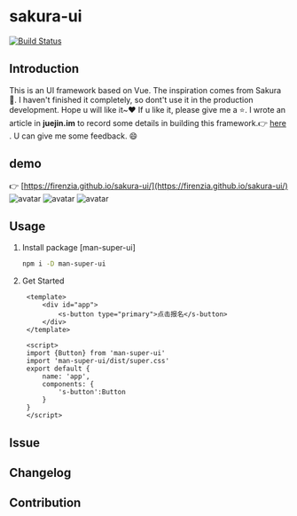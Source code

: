 # sakura-ui
[![Build Status](https://www.travis-ci.org/Firenzia/sakura-ui.svg?branch=master)](https://www.travis-ci.org/Firenzia/sakura-ui)

## Introduction
This is an UI framework based on Vue. The inspiration comes from Sakura :cherry_blossom:. 
I haven't finished it completely, so dont't use it in the production development. 
Hope u will like it~:heart: If u like it, please give me a :star:.
I wrote an article in **juejin.im** to record some details in building this framework.:point_right: [here](https://juejin.im/post/5cd8b450e51d453a580fa8e1) . 
U can give me some feedback. :smile:

## demo
:point_right: [https://firenzia.github.io/sakura-ui/](https://firenzia.github.io/sakura-ui/)</br>
![avatar](https://user-gold-cdn.xitu.io/2019/5/14/16ab1f527248e169?imageslim)
![avatar](https://user-gold-cdn.xitu.io/2019/5/14/16ab1f8f4d386114?imageslim)
![avatar](https://user-gold-cdn.xitu.io/2019/5/14/16ab3cec51014934?imageslim)



## Usage
1. Install package [man-super-ui]
   ```sh
   npm i -D man-super-ui
   ```
2. Get Started
   ```vue
    <template>
        <div id="app">
            <s-button type="primary">点击报名</s-button>
        </div>
    </template>

    <script>
    import {Button} from 'man-super-ui'
    import 'man-super-ui/dist/super.css'
    export default {
        name: 'app',
        components: {
            's-button':Button
        }
    }
    </script>

   ```
    
## Issue

## Changelog

## Contribution
